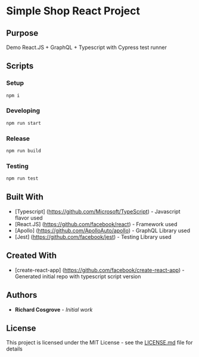# Simple Shop React Project

## Purpose
Demo React.JS + GraphQL + Typescript with Cypress test runner

## Scripts
### Setup
``` bash
npm i
```
### Developing
``` bash
npm run start
```
### Release
``` bash
npm run build
```
### Testing
``` bash
npm run test
```

## Built With
* [Typescript] (https://github.com/Microsoft/TypeScript) - Javascript flavor used
* [React.JS] (https://github.com/facebook/react) - Framework used
* [Apollo] (https://github.com/ApolloAuto/apollo) - GraphQL Library used
* [Jest] (https://github.com/facebook/jest) - Testing Library used

## Created With
* [create-react-app] (https://github.com/facebook/create-react-app) - Generated initial repo with typescript script version


## Authors

* **Richard Cosgrove** - *Initial work*

## License

This project is licensed under the MIT License - see the [LICENSE.md](LICENSE.md) file for details